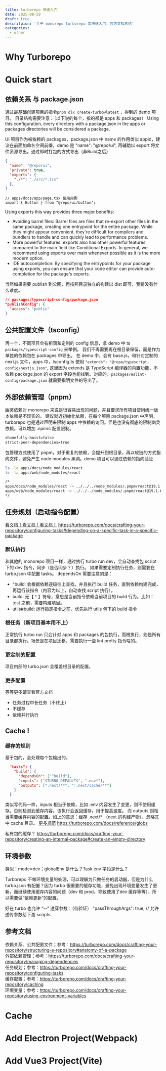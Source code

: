 ```yaml
---
title: turborepo 快速入门
date: 2025-08-29
draft: true
descritpion: '关于 monorepo turborepo 库快速入门，官方文档总结'
categories:
  - other
---
```


# Why Turborepo
# Quick start
## 依赖关系 与 package.json
通过最基础创建项目的指令`pnpm dlx create-turbo@latest` ，得到的 demo 项目。
目录结构需要注意：（以下说的每个，指的都是 apps 和 packages）
Using this configuration, every directory with a package.json in the apps or packages directories will be considered a package.

Ui 项目作为被依赖的 packages，package.json 中 name 的作用类似 appid，建议在前面加命名空间前缀。demo 是 "name": "@repo/ui", 再辅助以 export 将文件资源导出。通过即时打包的方式导出（非Build之后）
```json
{
  "name": "@repo/ui",
  "private": true,
  "exports": {
    "./*": "./src/*.tsx"
  },
}
```
```
// apps/docs/app/page.tsx 使用用例
import { Button } from "@repo/ui/button";
```

Using exports this way provides three major benefits:
- Avoiding barrel files: Barrel files are files that re-export other files in the same package, creating one entrypoint for the entire package. While they might appear convenient, they're difficult for compilers and bundlers to handle and can quickly lead to performance problems.
- More powerful features: exports also has other powerful features compared to the main field like Conditional Exports. In general, we recommend using exports over main whenever possible as it is the more modern option.
- IDE autocompletion: By specifying the entrypoints for your package using exports, you can ensure that your code editor can provide auto-completion for the package's exports.

当然如果需要 publish 到公网，再按照目录独立的构建出 dist 即可，我猜没有什么难度。
```json
// packages/typescript-config/package.json
"publishConfig": {
  "access": "public"
}
```

## 公共配置文件（tsconfig）
再一个，不同项目会有相同和定制的 config 信息，拿 demo 中 ts `packages/typescript-config` 来举例。
我们不再需要再在根目录保留，而是作为单独的依赖包在 packages 中导出。
在 demo 中，会有 base.js，和针对定制的 next.js 文件，apps 中，tsconfig.ts 使用 `"extends": "@repo/typescript-config/nextjs.json"`, 这里因为 extends 是 TypeScript 编译器的内置功能，不依赖 package.json 的 export 字段也能找到。对应的，`packages/eslint-config/package.json` 就需要指明文件的导出了。

## 外部依赖管理（pnpm）
幽灵依赖对 monorepo 来说是很容易出现的问题，并且要求所有项目使用统一版本依赖是不现实的。
建议就近初始化依赖，在每个项目 package.json 中声明，turborepo 也是通过声明来限制 apps 中依赖的访问。但是也没有彻底的限制幽灵依赖，可以增加 .npmrc 配置限制。
```sh
shamefully-hoist=false
strict-peer-dependencies=true
```

包管理方式使用了 pnpm，对于重复的依赖，会提升到根目录，再以软链的方式指向文件，避免产生 node modules 黑洞。demo 项目可以通过依赖的指向验证
```sh
ls -la apps/docs/node_modules/react
ls -la apps/web/node_modules/react

/*
apps/docs/node_modules/react -> ../../../node_modules/.pnpm/react@19.1.0/node_modules/react
apps/web/node_modules/react -> ../../../node_modules/.pnpm/react@19.1.0/node_modules/react
*/
```

## 任务规划（启动指令配置）
[看文档！看文档！看文档！](https://turborepo.com/docs/crafting-your-repository/configuring-tasks#depending-on-a-specific-task-in-a-specific-package)
https://turborepo.com/docs/crafting-your-repository/configuring-tasks#depending-on-a-specific-task-in-a-specific-package

### 默认执行
和其他的 monorepo 项目一样，通过执行 turbo run dev，会自动查找包 script 下的 dev 指令，同步（是否同步？）执行。
如果需要定制执行任务，则需要在 turbo.json 中配置 tasks。
dependsOn 需要注意的是：
- ^build: 会根据依赖逐级往上查找，并且执行 build 任务，直到依赖构建完成，再运行该指令（内容为以上，自动查找 script 执行）。
- build: 无【 ^ 】符号，意思是当前指令依赖当前项目的 build 行为。比如：test 之前，需要构建项目。
- utils#build: 运行指定指令之前，优先执行 utils 包下的 build 指令

### 根任务（新项目基本用不上）
正常执行 turbo run 只会针对 apps 和 packages 的包执行，而根执行，则是所有目录都执行。场景是在项目迁移，需要执行一些 lint pretty 指令啥的。

### 更定制的配置
项目内部的 turbo.json 会覆盖根目录的配置。

### 更多配置
等等更多请查看官方文档
- 任务过程中长任务（不终止）
- 不缓存
- 依赖并行执行

## Cache ! 
### 缓存的规则
基于包的，会处理每个包输出的。
```json
  "tasks": {
    "build": {
      "dependsOn": ["^build"],
      "inputs": ["$TURBO_DEFAULT$", ".env*"],
      "outputs": [".next/**", "!.next/cache/**"]
    }
  }
```
类似写代码一样，inputs 相当于依赖，比如 .env 内容发生了变更，则不使用缓存。否则检测到缓存内容，该执行会返回缓存，用于提高速度。
而 outputs 则相当需要缓存内容的配置。如上的意思：缓存 .next/* （next 的构建产物），忽略其中 cache 目录。
[更多规范](https://turborepo.com/docs/reference/globs) https://turborepo.com/docs/reference/globs

私有包的缓存？
https://turborepo.com/docs/crafting-your-repository/creating-an-internal-package#create-an-empty-directory

## 环境参数
类似：mode=dev；globalEnv 是什么？Task env 字段是什么？

Turborepo 不做环境变量的处理，可以理解为只做任务的启动器，但是为什么 turbo.json 有配置？因为 turbo 很重要的缓存功能，避免出现环境变量发生了更新，而继续使用缓存内容的问题（dev 和 prod，导致使用了dev 缓存等等），所以需要做“依赖更新”的配置。

好在 turbo 也允许 “--” 透穿参数：（待验证）
"passThroughArgs": true,  // 允许透传参数给下游 scripts

## 参考文档
依赖关系、公共配置文件；参考：https://turborepo.com/docs/crafting-your-repository/structuring-a-repository#anatomy-of-a-package    
外部依赖管理；参考：https://turborepo.com/docs/crafting-your-repository/managing-dependencies    
任务规划；参考：https://turborepo.com/docs/crafting-your-repository/configuring-tasks    
缓存配置；参考：https://turborepo.com/docs/crafting-your-repository/caching    
环境变量；参考：https://turborepo.com/docs/crafting-your-repository/using-environment-variables    
# Cache
# Add Electron Project(Webpack)
# Add Vue3 Project(Vite)